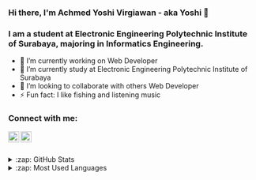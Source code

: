 ### Hi there, I'm Achmed Yoshi Virgiawan - aka Yoshi 👋

### I am a student at Electronic Engineering Polytechnic Institute of Surabaya, majoring in Informatics Engineering.

<!--
**yoshivirgiawan/yoshivirgiawan** is a ✨ _special_ ✨ repository because its `README.md` (this file) appears on your GitHub profile.

Here are some ideas to get you started:
- 🤔 I’m looking for help with ...
- 💬 Ask me about ...
- 📫 How to reach me: ...
- 😄 Pronouns: ...
-->

- 🔭 I’m currently working on Web Developer
- 🌱 I’m currently study at Electronic Engineering Polytechnic Institute of Surabaya
- 👯 I’m looking to collaborate with others Web Developer
- ⚡ Fun fact: I like fishing and listening music

### Connect with me:

[<img align="left" alt="codeSTACKr | LinkedIn" width="22px" src="https://cdn.jsdelivr.net/npm/simple-icons@v3/icons/linkedin.svg" />][linkedin]
[<img align="left" alt="codeSTACKr | Instagram" width="22px" src="https://cdn.jsdelivr.net/npm/simple-icons@v3/icons/instagram.svg" />][instagram]

<br><br>

<details>
  <summary>:zap: GitHub Stats</summary>

  <img align="left" alt="codeSTACKr's GitHub Stats" src="https://github-readme-stats.codestackr.vercel.app/api?username=yoshivirgiawan&show_icons=true&hide_border=true" />
</details>

<details>
  <summary>:zap: Most Used Languages</summary>

  <img align="left" alt="codeSTACKr's GitHub Stats" src="https://github-readme-stats.vercel.app/api/top-langs/?username=yoshivirgiawan&layout=compact&show_icons=true&hide_border=true" />
</details>

[instagram]: https://www.instagram.com/yoshivirgiawan
[linkedin]: https://www.linkedin.com/in/achmed-yoshi-virgiawan-1a8a45b5